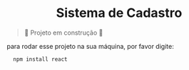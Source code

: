 <h1 align="center">Sistema de Cadastro</h1>

> :construction: Projeto em construção :construction:


para rodar esse projeto na sua máquina, por favor digite:
```
  npm install react
```
